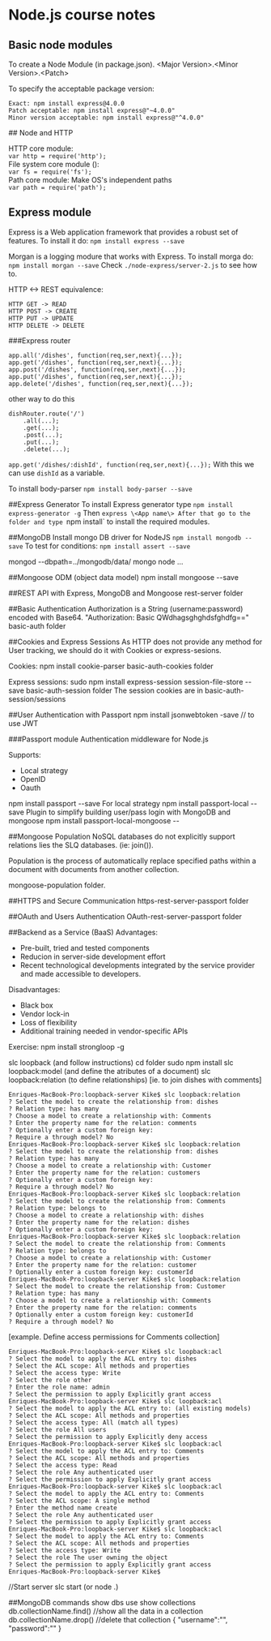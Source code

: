# Node.js course notes

## Basic node modules


To create a Node Module (in package.json).
\<Major Version\>.\<Minor Version\>.\<Patch\>

To specify the acceptable package version:
```
Exact: npm install express@4.0.0
Patch acceptable: npm install express@"~4.0.0"
Minor version acceptable: npm install express@"^4.0.0"
```


## Node and HTTP

HTTP core module:  <br>
`var http = require('http');`<br>
File system core module ():<br>
`var fs = require('fs');`<br>
Path core module: Make OS's independent paths<br>
`var path = require('path');`<br>


## Express module

Express is a Web application framework that provides a robust set of features.
To install it do: `npm install express --save`

Morgan is a logging modure that works with Express.
To install morga do: `npm install morgan --save`
Check `./node-express/server-2.js` to see how to.

HTTP <-> REST equivalence:
```
HTTP GET -> READ
HTTP POST -> CREATE
HTTP PUT -> UPDATE
HTTP DELETE -> DELETE
```
###Express router
```
app.all('/dishes', function(req,ser,next){...});
app.get('/dishes', function(req,ser,next){...});
app.post('/dishes', function(req,ser,next){...});
app.put('/dishes', function(req,ser,next){...});
app.delete('/dishes', function(req,ser,next){...});
```
other way to do this
```
dishRouter.route('/')
	.all(...);
	.get(...);
	.post(...);
	.put(...);
	.delete(...);
```

`app.get('/dishes/:dishId', function(req,ser,next){...});` With this we can use `dishId` as a variable.

To install body-parser
`npm install body-parser --save`

##Express Generator
To install Express generator type `npm install express-generator -g`
Then `express \<App name\>
After that go to the folder and type `npm install` to install the required modules.

##MongoDB
Install mongo DB driver for NodeJS
`npm install mongodb --save`
To test for conditions:
`npm install assert --save`


 mongod --dbpath=../mongodb/data/
 mongo
 node ...

##Mongoose ODM (object data model)
npm install mongoose --save

##REST API with Express, MongoDB and Mongoose
rest-server folder

##Basic Authentication
Authorization is a String (username:password) encoded with Base64.
"Authorization: Basic QWdhagsghghdsfghdfg=="
basic-auth folder

##Cookies and Express Sessions
As HTTP does not provide any method for User tracking, we should do it with Cookies or express-sesions.

Cookies:
npm install cookie-parser
basic-auth-cookies folder

Express sessions:
sudo npm install express-session session-file-store --save
basic-auth-session folder
The session cookies are in basic-auth-session/sessions


##User Authentication with Passport
npm install jsonwebtoken -save // to use JWT

###Passport module
Authentication middleware for Node.js

Supports:
 - Local strategy
 - OpenID
 - Oauth

npm install passport --save
For local strategy
npm install passport-local --save
Plugin to simplify building user/pass login with MongoDB and mongoose
npm install passport-local-mongoose --

##Mongoose Population
NoSQL databases do not explicitly support relations lies the SLQ databases. (ie: join()).

Population is the process of automatically replace specified paths within a document with documents from another collection.

mongoose-population folder.


##HTTPS and Secure Communication
https-rest-server-passport folder

##OAuth and Users Authentication
OAuth-rest-server-passport folder

##Backend as a Service (BaaS)
Advantages:
- Pre-built, tried and tested components
- Reducion in server-side development effort
- Recent technological developments integrated by the service provider and made accessible to developers.

Disadvantages:
- Black box
- Vendor lock-in
- Loss of flexibility
- Additional training needed in vendor-specific APIs

Exercise:
npm install strongloop -g

slc loopback (and follow instructions)
cd folder
sudo npm install
slc loopback:model (and define the atributes of a document)
slc loopback:relation (to define relationships) 
[ie. to join dishes with comments]
```
Enriques-MacBook-Pro:loopback-server Kike$ slc loopback:relation
? Select the model to create the relationship from: dishes
? Relation type: has many
? Choose a model to create a relationship with: Comments
? Enter the property name for the relation: comments
? Optionally enter a custom foreign key: 
? Require a through model? No
Enriques-MacBook-Pro:loopback-server Kike$ slc loopback:relation
? Select the model to create the relationship from: dishes
? Relation type: has many
? Choose a model to create a relationship with: Customer
? Enter the property name for the relation: customers
? Optionally enter a custom foreign key: 
? Require a through model? No
Enriques-MacBook-Pro:loopback-server Kike$ slc loopback:relation
? Select the model to create the relationship from: Comments
? Relation type: belongs to
? Choose a model to create a relationship with: dishes
? Enter the property name for the relation: dishes
? Optionally enter a custom foreign key: 
Enriques-MacBook-Pro:loopback-server Kike$ slc loopback:relation
? Select the model to create the relationship from: Comments
? Relation type: belongs to
? Choose a model to create a relationship with: Customer
? Enter the property name for the relation: customer
? Optionally enter a custom foreign key: customerId
Enriques-MacBook-Pro:loopback-server Kike$ slc loopback:relation
? Select the model to create the relationship from: Customer
? Relation type: has many
? Choose a model to create a relationship with: Comments
? Enter the property name for the relation: comments
? Optionally enter a custom foreign key: customerId
? Require a through model? No
```
[example. Define access permissions for Comments collection]
```
Enriques-MacBook-Pro:loopback-server Kike$ slc loopback:acl
? Select the model to apply the ACL entry to: dishes
? Select the ACL scope: All methods and properties
? Select the access type: Write
? Select the role other
? Enter the role name: admin
? Select the permission to apply Explicitly grant access
Enriques-MacBook-Pro:loopback-server Kike$ slc loopback:acl
? Select the model to apply the ACL entry to: (all existing models)
? Select the ACL scope: All methods and properties
? Select the access type: All (match all types)
? Select the role All users
? Select the permission to apply Explicitly deny access
Enriques-MacBook-Pro:loopback-server Kike$ slc loopback:acl
? Select the model to apply the ACL entry to: Comments
? Select the ACL scope: All methods and properties
? Select the access type: Read
? Select the role Any authenticated user
? Select the permission to apply Explicitly grant access
Enriques-MacBook-Pro:loopback-server Kike$ slc loopback:acl
? Select the model to apply the ACL entry to: Comments
? Select the ACL scope: A single method
? Enter the method name create
? Select the role Any authenticated user
? Select the permission to apply Explicitly grant access
Enriques-MacBook-Pro:loopback-server Kike$ slc loopback:acl
? Select the model to apply the ACL entry to: Comments
? Select the ACL scope: All methods and properties
? Select the access type: Write
? Select the role The user owning the object
? Select the permission to apply Explicitly grant access
Enriques-MacBook-Pro:loopback-server Kike$ 
```
//Start server
slc start (or node .)

##MongoDB commands
show dbs
use <db name>
show collections
db.collectionName.find() //show all the data in a collection
db.collectionName.drop() //delete that collection
{
"username":"",
"password":""
}